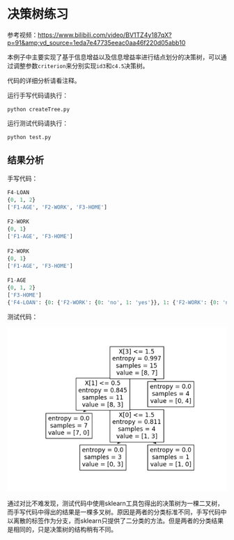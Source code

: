 # 决策树练习

参考视频：https://www.bilibili.com/video/BV1TZ4y187qX?p=91&amp;vd_source=1eda7e47735eeac0aa46f220d05abb10

本例子中主要实现了基于信息增益以及信息增益率进行结点划分的决策树，可以通过调整参数`criterion`来分别实现`id3`和`c4.5`决策树。

代码的详细分析请看注释。



运行手写代码请执行：

```shell
python createTree.py
```

运行测试代码请执行：

```shell
python test.py
```

## 结果分析

手写代码：

```python
F4-LOAN
{0, 1, 2}
['F1-AGE', 'F2-WORK', 'F3-HOME']

F2-WORK
{0, 1}
['F1-AGE', 'F3-HOME']

F2-WORK
{0, 1}
['F1-AGE', 'F3-HOME']

F1-AGE
{0, 1, 2}
['F3-HOME']
{'F4-LOAN': {0: {'F2-WORK': {0: 'no', 1: 'yes'}}, 1: {'F2-WORK': {0: 'no', 1: {'F1-AGE': {0: 'yes', 1: 'yes', 2: 'no'}}}}, 2: 'yes'}}
```



测试代码：

![](https://github.com/Server-Not-Found/BasicML/blob/master/Tree/figures/tree.png)



通过对比不难发现，测试代码中使用sklearn工具包得出的决策树为一棵二叉树，而手写代码中得出的结果是一棵多叉树。原因是两者的分类标准不同，手写代码中以离散的标签作为分支，而sklearn只提供了二分类的方法。但是两者的分类结果是相同的，只是决策树的结构稍有不同。